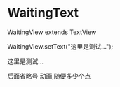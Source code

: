 # WaitingText

WaitingView extends TextView

WaitingView.setText("这里是测试...");

这里是测试...

后面省略号 动画,随便多少个点
